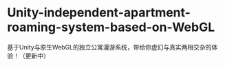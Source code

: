 # Unity-independent-apartment-roaming-system-based-on-WebGL
基于Unity与原生WebGL的独立公寓漫游系统，带给你虚幻与真实两相交杂的体验！（更新中）

